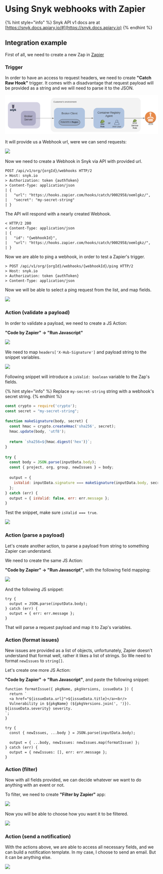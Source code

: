 # Using Snyk webhooks with Zapier

{% hint style="info" %}
Snyk API v1 docs are at [https://snyk.docs.apiary.io/#](https://snyk.docs.apiary.io)
{% endhint %}

## ​Integration example

First of all, we need to create a new Zap in [Zapier](https://zapier.com)

### Trigger

In order to have an access to request headers, we need to create **"Catch Raw Hook"** trigger. It comes with a disadvantage that request payload will be provided as a string and we will need to parse it to the JSON.

![](<../../.gitbook/assets/untitled (1) (2).png>)

It will provide us a Webhook url, were we can send requests:

![](https://partner-workshop-assets.s3.us-east-2.amazonaws.com/untitled-1%20\(1\).png)

Now we need to create a Webhook in Snyk via API with provided url.

```
POST /api/v1/org/{orgId}/webhooks HTTP/2
> Host: snyk.io
> Authorization: token {authToken}
> Content-Type: application/json
| {
|   "url": "https://hooks.zapier.com/hooks/catch/9002958/oemlgkz/",
|   "secret": "my-secret-string"
| }
```

The API will respond with a nearly created Webhook.

```
< HTTP/2 200 
< Content-Type: application/json
| {
|   "id": "{webhookId}",
|   "url": "https://hooks.zapier.com/hooks/catch/9002958/oemlgkz/",
| }
```

Now we are able to ping a webhook, in order to test a Zapier's trigger.

```
> POST /api/v1/org/{orgId}/webhooks/{webhookId}/ping HTTP/2
> Host: snyk.io
> Authorization: token {authToken}
> Content-Type: application/json
```

Now we will be able to select a ping request from the list, and map fields.

![](https://partner-workshop-assets.s3.us-east-2.amazonaws.com/untitled-2%20\(1\).png)

### Action (validate a payload)

In order to validate a payload, we need to create a JS Action:

**"Code by Zapier" → "Run Javascript"**

![](https://partner-workshop-assets.s3.us-east-2.amazonaws.com/untitled-3%20\(1\).png)

We need to map `headers['X-Hub-Signature']` and payload string to the snippet variables.

![](https://partner-workshop-assets.s3.us-east-2.amazonaws.com/untitled-4%20\(1\).png)

Following snippet will introduce a `isValid: boolean` variable to the Zap's fields.

{% hint style="info" %}
Replace `my-secret-string` string with a webhook's secret string.
{% endhint %}

```javascript
const crypto = require('crypto');
const secret = "my-secret-string";

function makeSignature(body, secret) {
  const hmac = crypto.createHmac('sha256', secret);
  hmac.update(body, 'utf8');

  return `sha256=${hmac.digest('hex')}`;
}

try {
  const body = JSON.parse(inputData.body);
  const { project, org, group, newIssues } = body;

  output = { 
    isValid: inputData.signature === makeSignature(inputData.body, secret)
  };
} catch (err) {
  output = { isValid: false, err: err.message };
}
```

Test the snippet, make sure `isValid === true`.

![](https://partner-workshop-assets.s3.us-east-2.amazonaws.com/untitled-5%20\(1\).png)

### Action (parse a payload)

Let's create another action, to parse a payload from string to something Zapier can understand.

We need to create the same JS Action:

**"Code by Zapier" → "Run Javascript"**, with the following field mapping:

![](https://partner-workshop-assets.s3.us-east-2.amazonaws.com/untitled-6%20\(1\).png)

And the following JS snippet:

```
try {
  output = JSON.parse(inputData.body);
} catch (err) {
  output = { err: err.message };
}
```

That will parse a request payload and map it to Zap's variables.

### Action (format issues)

New issues are provided as a list of objects, unfortunately, Zapier doesn't understand that format well, rather it likes a list of strings. So We need to format `newIssues` to `string[]`.

Let's create one more JS Action:

**"Code by Zapier" → "Run Javascript"**, and paste the following snippet:

```
function formatIssue({ pkgName, pkgVersions, issueData }) {
  return `
  <a href="${issueData.url}">${issueData.title}</a><br/>
  Vulnerability in ${pkgName} (${pkgVersions.join(', ')}). ${issueData.severity} severity.
`;
}

try {
  const { newIssues, ...body } = JSON.parse(inputData.body);

  output = { ...body, newIssues: newIssues.map(formatIssue) };
} catch (err) {
  output = { newIssues: [], err: err.message };
}
```

### Action (filter)

Now with all fields provided, we can decide whatever we want to do anything with an event or not.

To filter, we need to create **"Filter by Zapier"** app:

![](https://partner-workshop-assets.s3.us-east-2.amazonaws.com/untitled-7%20\(1\).png)

Now you will be able to choose how you want it to be filtered.

![](https://partner-workshop-assets.s3.us-east-2.amazonaws.com/untitled-8%20\(1\).png)

### Action (send a notification)

With the actions above, we are able to access all necessary fields, and we can build a notification template. In my case, I choose to send an email. But it can be anything else.

![](https://partner-workshop-assets.s3.us-east-2.amazonaws.com/untitled-9%20\(1\).png)
